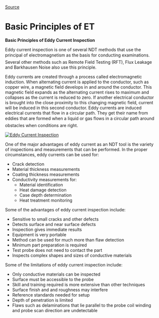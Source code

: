 
[Source](http://www.nde-ed.org/EducationResources/CommunityCollege/EddyCurrents/Introduction/IntroductiontoET.php "Permalink to Basic Principles of ET")

# Basic Principles of ET

**Basic Principles of Eddy Current Inspection**

Eddy current inspection is one of several NDT methods that use the principal of electromagnetism as the basis for conducting examinations. Several other methods such as Remote Field Testing (RFT), Flux Leakage and Barkhausen Noise also use this principle.  

Eddy currents are created through a process called electromagnetic induction. When alternating current is applied to the conductor, such as copper wire, a magnetic field develops in and around the conductor. This magnetic field expands as the alternating current rises to maximum and collapses as the current is reduced to zero. If another electrical conductor is brought into the close proximity to this changing magnetic field, current will be induced in this second conductor. Eddy currents are induced electrical currents that flow in a circular path. They get their name from eddies that are formed when a liquid or gas flows in a circular path around obstacles when conditions are right.  

[![Eddy Current Inspection](https://res.cloudinary.com/marcomontalbano/image/upload/v1584249763/video_to_markdown/images/youtube--YbCEZ52buFQ-c05b58ac6eb4c4700831b2b3070cd403.jpg)](https://youtu.be/YbCEZ52buFQ "Eddy Current Inspection")

One of the major advantages of eddy current as an NDT tool is the variety of inspections and measurements that can be performed. In the proper circumstances, eddy currents can be used for:

* Crack detection
* Material thickness measurements
* Coating thickness measurements
* Conductivity measurements for: 
    * Material identification
    * Heat damage detection
    * Case depth determination
    * Heat treatment monitoring

Some of the advantages of eddy current inspection include: 

* Sensitive to small cracks and other defects
* Detects surface and near surface defects
* Inspection gives immediate results
* Equipment is very portable
* Method can be used for much more than flaw detection
* Minimum part preparation is required
* Test probe does not need to contact the part
* Inspects complex shapes and sizes of conductive materials  

Some of the limitations of eddy current inspection include:

* Only conductive materials can be inspected 
* Surface must be accessible to the probe
* Skill and training required is more extensive than other techniques
* Surface finish and and roughness may interfere
* Reference standards needed for setup
* Depth of penetration is limited
* Flaws such as delaminations that lie parallel to the probe coil winding and probe scan direction are undetectable

[1]: http://www.nde-ed.org/Graphics/Flash/WheelMovie.html

  
